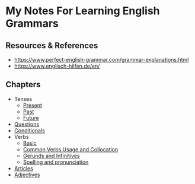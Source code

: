 # My Notes For Learning English Grammars

## Resources & References
- https://www.perfect-english-grammar.com/grammar-explanations.html
- https://www.englisch-hilfen.de/en/


## Chapters

- Tenses
  - [Present](tenses/present/README.md)
  - [Past](tenses/past/README.md)
  - [Future](tenses/future/README.md)
- [Questions](questions/README.md)
- [Conditionals](conditionals/README.md)
- Verbs
  - [Basic](verbs/basic/README.md)
  - [Common Verbs Usage and Collocation](verbs/common-verb-usage-and-collocation/README.md)
  - [Gerunds and Infinitives](verbs/gerunds-and-infinitives/README.md)
  - [Spelling and pronunciation](verbs/spelling-and-pronunciation/README.md)
- [Articles](articles/README.md)
- [Adjectives](adjectives/README.md)